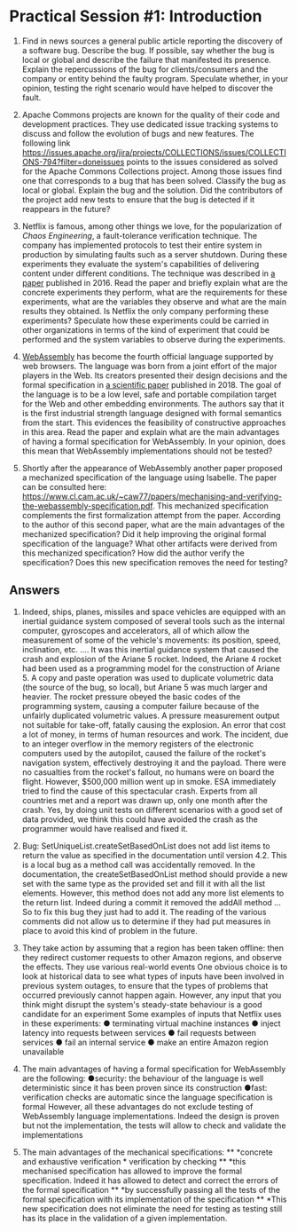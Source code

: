 # Practical Session #1: Introduction

1. Find in news sources a general public article reporting the discovery of a software bug. Describe the bug. If possible, say whether the bug is local or global and describe the failure that manifested its presence. Explain the repercussions of the bug for clients/consumers and the company or entity behind the faulty program. Speculate whether, in your opinion, testing the right scenario would have helped to discover the fault.

2. Apache Commons projects are known for the quality of their code and development practices. They use dedicated issue tracking systems to discuss and follow the evolution of bugs and new features. The following link https://issues.apache.org/jira/projects/COLLECTIONS/issues/COLLECTIONS-794?filter=doneissues points to the issues considered as solved for the Apache Commons Collections project. Among those issues find one that corresponds to a bug that has been solved. Classify the bug as local or global. Explain the bug and the solution. Did the contributors of the project add new tests to ensure that the bug is detected if it reappears in the future?

3. Netflix is famous, among other things we love, for the popularization of *Chaos Engineering*, a fault-tolerance verification technique. The company has implemented protocols to test their entire system in production by simulating faults such as a server shutdown. During these experiments they evaluate the system's capabilities of delivering content under different conditions. The technique was described in [a paper](https://arxiv.org/ftp/arxiv/papers/1702/1702.05843.pdf) published in 2016. Read the paper and briefly explain what are the concrete experiments they perform, what are the requirements for these experiments, what are the variables they observe and what are the main results they obtained. Is Netflix the only company performing these experiments? Speculate how these experiments could be carried in other organizations in terms of the kind of experiment that could be performed and the system variables to observe during the experiments.

4. [WebAssembly](https://webassembly.org/) has become the fourth official language supported by web browsers. The language was born from a joint effort of the major players in the Web. Its creators presented their design decisions and the formal specification in [a scientific paper](https://people.mpi-sws.org/~rossberg/papers/Haas,%20Rossberg,%20Schuff,%20Titzer,%20Gohman,%20Wagner,%20Zakai,%20Bastien,%20Holman%20-%20Bringing%20the%20Web%20up%20to%20Speed%20with%20WebAssembly.pdf) published in 2018. The goal of the language is to be a low level, safe and portable compilation target for the Web and other embedding environments. The authors say that it is the first industrial strength language designed with formal semantics from the start. This evidences the feasibility of constructive approaches in this area. Read the paper and explain what are the main advantages of having a formal specification for WebAssembly. In your opinion, does this mean that WebAssembly implementations should not be tested? 

5.  Shortly after the appearance of WebAssembly another paper proposed a mechanized specification of the language using Isabelle. The paper can be consulted here: https://www.cl.cam.ac.uk/~caw77/papers/mechanising-and-verifying-the-webassembly-specification.pdf. This mechanized specification complements the first formalization attempt from the paper. According to the author of this second paper, what are the main advantages of the mechanized specification? Did it help improving the original formal specification of the language? What other artifacts were derived from this mechanized specification? How did the author verify the specification? Does this new specification removes the need for testing?

## Answers
1. Indeed, ships, planes, missiles and space vehicles are equipped with an inertial guidance system composed of several tools such as the internal computer, gyroscopes and accelerators, all of which allow the measurement of some of the vehicle's movements: its position, speed, inclination, etc. .... It was this inertial guidance system that caused the crash and explosion of the Ariane 5 rocket.
Indeed, the Ariane 4 rocket had been used as a programming model for the construction of Ariane 5. A copy and paste operation was used to duplicate volumetric data (the source of the bug, so local), but Ariane 5 was much larger and heavier.
The rocket pressure obeyed the basic codes of the programming system, causing a computer failure because of the unfairly duplicated volumetric values. A pressure measurement output not suitable for take-off, fatally causing the explosion. An error that cost a lot of money, in terms of human resources and work.
The incident, due to an integer overflow in the memory registers of the electronic computers used by the autopilot, caused the failure of the rocket's navigation system, effectively destroying it and the payload.
There were no casualties from the rocket's fallout, no humans were on board the flight. However, $500,000 million went up in smoke.
ESA immediately tried to find the cause of this spectacular crash. Experts from all countries met and a report was drawn up, only one month after the crash.
Yes, by doing unit tests on different scenarios with a good set of data provided, we think this could have avoided the crash as the programmer would have realised and fixed it.

2. Bug: SetUniqueList.createSetBasedOnList does not add list items to return the value as specified in the documentation until version 4.2.
This is a local bug as a method call was accidentally removed.
In the documentation, the createSetBasedOnList method should provide a new set with the same type as the provided set and fill it with all the list elements. However, this method does not add any more list elements to the return list.
Indeed during a commit it removed the addAll method ... So to fix this bug they just had to add it.
The reading of the various comments did not allow us to determine if they had put measures in place to avoid this kind of problem in the future.

3. They take action by assuming that a region has been taken offline: then they redirect customer requests to other
Amazon regions, and observe the effects.
They use various real-world events
One obvious choice is to look at historical data to see what types of inputs have been involved in previous system outages, to ensure that the types of problems that occurred previously cannot happen again.
However, any input that you think might disrupt the system's steady-state behaviour is a good candidate for an experiment
Some examples of inputs that Netflix uses in these experiments:
● terminating virtual machine instances
● inject latency into requests between services
● fail requests between services
● fail an internal service
● make an entire Amazon region unavailable

4. The main advantages of having a formal specification for WebAssembly are the following:
●security: the behaviour of the language is well deterministic since it has been proven since its construction
●fast: verification checks are automatic since the language specification is formal
However, all these advantages do not exclude testing of WebAssembly language implementations. Indeed the design is proven but not the implementation, the tests will allow to check and validate the implementations

5. The main advantages of the mechanical specifications:
	**
		*concrete and exhaustive verification
		* verification by checking 
	**
		*this mechanised specification has allowed to improve the formal specification. Indeed it has allowed to detect and correct the errors of the formal specification
	**
		*by successfully passing all the tests of the formal specification with its implementation of the specification
	**
		*This new specification does not eliminate the need for testing as testing still has its place in the validation of a given implementation.
